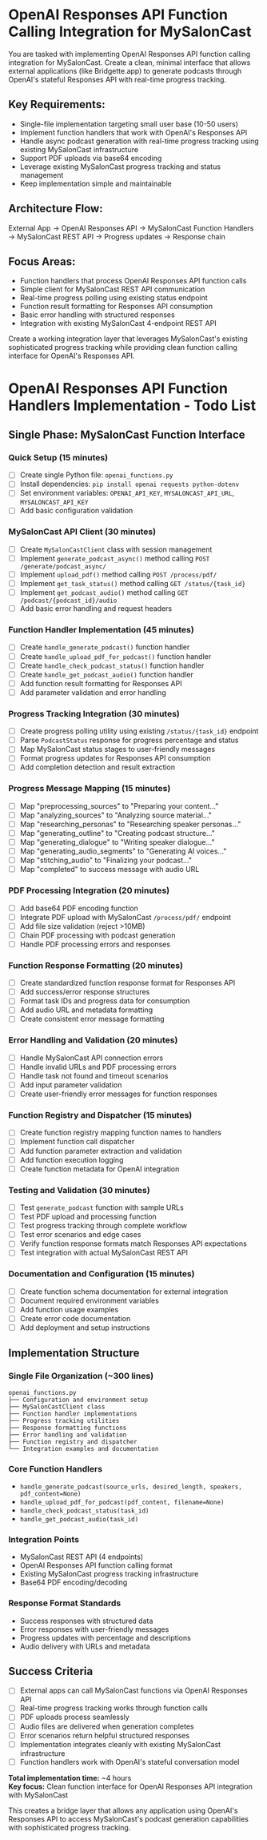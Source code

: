 # OpenAI Responses API Function Calling Integration for MySalonCast

You are tasked with implementing OpenAI Responses API function calling integration for MySalonCast. Create a clean, minimal interface that allows external applications (like Bridgette.app) to generate podcasts through OpenAI's stateful Responses API with real-time progress tracking.

## Key Requirements:

- Single-file implementation targeting small user base (10-50 users)
- Implement function handlers that work with OpenAI's Responses API
- Handle async podcast generation with real-time progress tracking using existing MySalonCast infrastructure
- Support PDF uploads via base64 encoding
- Leverage existing MySalonCast progress tracking and status management
- Keep implementation simple and maintainable

## Architecture Flow:
External App → OpenAI Responses API → MySalonCast Function Handlers → MySalonCast REST API → Progress updates → Response chain

## Focus Areas:

- Function handlers that process OpenAI Responses API function calls
- Simple client for MySalonCast REST API communication
- Real-time progress polling using existing status endpoint
- Function result formatting for Responses API consumption
- Basic error handling with structured responses
- Integration with existing MySalonCast 4-endpoint REST API

Create a working integration layer that leverages MySalonCast's existing sophisticated progress tracking while providing clean function calling interface for OpenAI's Responses API.

# OpenAI Responses API Function Handlers Implementation - Todo List

## Single Phase: MySalonCast Function Interface

### Quick Setup (15 minutes)

- [ ] Create single Python file: `openai_functions.py`
- [ ] Install dependencies: `pip install openai requests python-dotenv`
- [ ] Set environment variables: `OPENAI_API_KEY`, `MYSALONCAST_API_URL`, `MYSALONCAST_API_KEY`
- [ ] Add basic configuration validation

### MySalonCast API Client (30 minutes)

- [ ] Create `MySalonCastClient` class with session management
- [ ] Implement `generate_podcast_async()` method calling `POST /generate/podcast_async/`
- [ ] Implement `upload_pdf()` method calling `POST /process/pdf/`
- [ ] Implement `get_task_status()` method calling `GET /status/{task_id}`
- [ ] Implement `get_podcast_audio()` method calling `GET /podcast/{podcast_id}/audio`
- [ ] Add basic error handling and request headers

### Function Handler Implementation (45 minutes)

- [ ] Create `handle_generate_podcast()` function handler
- [ ] Create `handle_upload_pdf_for_podcast()` function handler
- [ ] Create `handle_check_podcast_status()` function handler
- [ ] Create `handle_get_podcast_audio()` function handler
- [ ] Add function result formatting for Responses API
- [ ] Add parameter validation and error handling

### Progress Tracking Integration (30 minutes)

- [ ] Create progress polling utility using existing `/status/{task_id}` endpoint
- [ ] Parse `PodcastStatus` response for progress percentage and status
- [ ] Map MySalonCast status stages to user-friendly messages
- [ ] Format progress updates for Responses API consumption
- [ ] Add completion detection and result extraction

### Progress Message Mapping (15 minutes)

- [ ] Map "preprocessing_sources" to "Preparing your content..."
- [ ] Map "analyzing_sources" to "Analyzing source material..."
- [ ] Map "researching_personas" to "Researching speaker personas..."
- [ ] Map "generating_outline" to "Creating podcast structure..."
- [ ] Map "generating_dialogue" to "Writing speaker dialogue..."
- [ ] Map "generating_audio_segments" to "Generating AI voices..."
- [ ] Map "stitching_audio" to "Finalizing your podcast..."
- [ ] Map "completed" to success message with audio URL

### PDF Processing Integration (20 minutes)

- [ ] Add base64 PDF encoding function
- [ ] Integrate PDF upload with MySalonCast `/process/pdf/` endpoint
- [ ] Add file size validation (reject >10MB)
- [ ] Chain PDF processing with podcast generation
- [ ] Handle PDF processing errors and responses

### Function Response Formatting (20 minutes)

- [ ] Create standardized function response format for Responses API
- [ ] Add success/error response structures
- [ ] Format task IDs and progress data for consumption
- [ ] Add audio URL and metadata formatting
- [ ] Create consistent error message formatting

### Error Handling and Validation (20 minutes)

- [ ] Handle MySalonCast API connection errors
- [ ] Handle invalid URLs and PDF processing errors
- [ ] Handle task not found and timeout scenarios
- [ ] Add input parameter validation
- [ ] Create user-friendly error messages for function responses

### Function Registry and Dispatcher (15 minutes)

- [ ] Create function registry mapping function names to handlers
- [ ] Implement function call dispatcher
- [ ] Add function parameter extraction and validation
- [ ] Add function execution logging
- [ ] Create function metadata for OpenAI integration

### Testing and Validation (30 minutes)

- [ ] Test `generate_podcast` function with sample URLs
- [ ] Test PDF upload and processing function
- [ ] Test progress tracking through complete workflow
- [ ] Test error scenarios and edge cases
- [ ] Verify function response formats match Responses API expectations
- [ ] Test integration with actual MySalonCast REST API

### Documentation and Configuration (15 minutes)

- [ ] Create function schema documentation for external integration
- [ ] Document required environment variables
- [ ] Add function usage examples
- [ ] Create error code documentation
- [ ] Add deployment and setup instructions

## Implementation Structure

### Single File Organization (~300 lines)
```
openai_functions.py
├── Configuration and environment setup
├── MySalonCastClient class
├── Function handler implementations
├── Progress tracking utilities
├── Response formatting functions
├── Error handling and validation
├── Function registry and dispatcher
└── Integration examples and documentation
```

### Core Function Handlers

- `handle_generate_podcast(source_urls, desired_length, speakers, pdf_content=None)`
- `handle_upload_pdf_for_podcast(pdf_content, filename=None)`
- `handle_check_podcast_status(task_id)`
- `handle_get_podcast_audio(task_id)`

### Integration Points

- MySalonCast REST API (4 endpoints)
- OpenAI Responses API function calling format
- Existing MySalonCast progress tracking infrastructure
- Base64 PDF encoding/decoding

### Response Format Standards

- Success responses with structured data
- Error responses with user-friendly messages
- Progress updates with percentage and descriptions
- Audio delivery with URLs and metadata

## Success Criteria

- [ ] External apps can call MySalonCast functions via OpenAI Responses API
- [ ] Real-time progress tracking works through function calls
- [ ] PDF uploads process seamlessly
- [ ] Audio files are delivered when generation completes
- [ ] Error scenarios return helpful structured responses
- [ ] Implementation integrates cleanly with existing MySalonCast infrastructure
- [ ] Function handlers work with OpenAI's stateful conversation model

**Total implementation time:** ~4 hours  
**Key focus:** Clean function interface for OpenAI Responses API integration with MySalonCast

This creates a bridge layer that allows any application using OpenAI's Responses API to access MySalonCast's podcast generation capabilities with sophisticated progress tracking.

